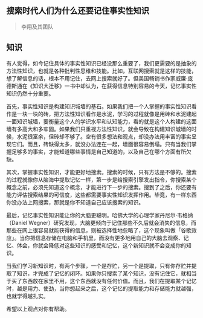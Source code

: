 ## 搜索时代人们为什么还要记住事实性知识
> 李翔及其团队

## 知识

有人觉得，如今记住具体的事实性知识已经没那么重要了，我们更需要的是抽象的方法性知识，也就是各种批判性思维和技能。比如，互联网搜索就是这样的技能，想了解信息的话，根本不用记住，去网上搜索就好了。但美国畅销书作家威廉·庞德斯通在《知识大迁移》一书中却认为，在获得信息特别容易的今天，记忆事实性知识仍然十分重要。

首先，事实性知识是构建知识城墙的基石。如果我们把一个人掌握的事实性知识看作是一块一块的砖，把方法性知识看作是水泥，学习的过程就像是用砖和水泥建起一面知识城墙，要衡量这个人的学识水平和认知能力，看的就是这个人构建的这面墙有多高大和多牢固。如果我们只重视方法性知识，就会导致在构建知识城墙的时候，水泥很富余，但砖却不够了。空有很多想法和观点，却没办法用丰富的事实呈现它们。而且，砖缺得太多，就没办法连在一起，墙面很容易倒塌。只有当我们掌握足够多的事实，才能知道哪些事情是自己知道的，以及自己在哪个方面有所欠缺。

其次，掌握事实性知识，才能更好地搜索。搜索的时候，只有方法是不够的。搜索的过程就像你从脑海中提取记忆一样，第一步是给搜索引擎发出指令，你搜索某个概念之前，必须先知道这个概念，才能进行下一步的搜索。搜到了之后，你还要有能力评估搜索结果的可信度，这些都需要事实性知识发挥作用。毕竟，有一样东西你没办法上网搜索，那就是你不知道自己应该搜索的知识。

最后，记忆事实性知识能让你的大脑更聪明。哈佛大学的心理学家丹尼尔·韦格纳（Daniel Wegner）研究发现，大脑更倾向于记住那些不久后就会消失的信息，而那些在网上很容易就能获得的信息，则被选择性地忽略了，这个现象叫做「谷歌效应」。当你把信息存储在电脑和手机里，而没有更多地用自己的大脑去观察、记忆、体会，你就会降低对这些知识的感受和记忆，这个新知识就不会变成你的知识。

当我们学习新知识时，有两个步骤，一个是存贮，另一个是提取，只有你存贮并提取了知识，才完成了记忆的闭环。如果你只搜索了某个知识，没有记住它，就相当于买了东西放在家里不用，这个东西就没有任何价值。而且，我们在提取某个记忆时，越是用力、使劲，当你想起来之后，这个记忆的提取能力和存储能力就越强，也就学得越扎实。

希望以上观点对你有帮助。